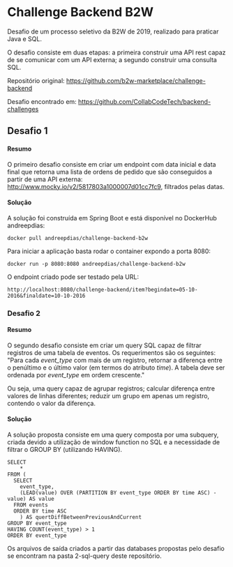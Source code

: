 # Challenge Backend B2W

Desafio de um processo seletivo da B2W de 2019, realizado para praticar Java e SQL.

O desafio consiste em duas etapas: a primeira construir uma API rest capaz de se comunicar com um API externa; a segundo construir uma consulta SQL.

Repositório original: https://github.com/b2w-marketplace/challenge-backend

Desafio encontrado em: https://github.com/CollabCodeTech/backend-challenges

## Desafio 1

#### Resumo

O primeiro desafio consiste em criar um endpoint com data inicial e data final que retorna uma lista de ordens de pedido que são conseguidos a partir de uma API externa: http://www.mocky.io/v2/5817803a1000007d01cc7fc9, filtrados pelas datas.

#### Solução

A solução foi construída em Spring Boot e está disponível no DockerHub andreepdias:

`docker pull andreepdias/challenge-backend-b2w`

Para iniciar a aplicação basta rodar o container expondo a porta 8080: 

`docker run -p 8080:8080 andreepdias/challenge-backend-b2w`

O endpoint criado pode ser testado pela URL:

`http://localhost:8080/challenge-backend/item?begindate=05-10-2016&finaldate=10-10-2016`


### Desafio 2

#### Resumo

O segundo desafio consiste em criar um query SQL capaz de filtrar registros de uma tabela de eventos. Os requerimentos são os seguintes: "Para cada *event_type* com mais de um registro, retornar a diferença entre o penúltimo e o último valor (em termos do atributo *time*). A tabela deve ser ordenada por *event_type* em ordem crescente."

Ou seja, uma query capaz de agrupar registros; calcular diferença entre valores de linhas diferentes; reduzir um grupo em apenas um registro, contendo o valor da diferença.

#### Solução

A solução proposta consiste em uma query composta por uma subquery, criada devido a utilização de window function no SQL e a necessidade de filtrar o GROUP BY (utilizando HAVING).

```
SELECT
	*
FROM (
  SELECT
    event_type,
    (LEAD(value) OVER (PARTITION BY event_type ORDER BY time ASC) - value) AS value
  FROM events 
  ORDER BY time ASC
    ) AS quertDiffBetweenPreviousAndCurrent
GROUP BY event_type
HAVING COUNT(event_type) > 1
ORDER BY event_type
```
Os arquivos de saída criados a partir das databases propostas pelo desafio se encontram na pasta 2-sql-query deste repositório.
